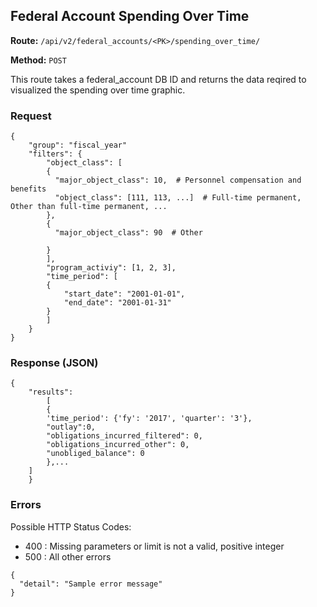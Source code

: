 ## Federal Account Spending Over Time
**Route:** `/api/v2/federal_accounts/<PK>/spending_over_time/`

**Method:** `POST`

This route takes a federal_account DB ID and returns the data reqired to visualized the spending over time graphic.


### Request

```
{
	"group": "fiscal_year"
	"filters": {
	    "object_class": [
	    {
	      "major_object_class": 10,  # Personnel compensation and benefits
	      "object_class": [111, 113, ...]  # Full-time permanent, Other than full-time permanent, ...
	    },
	    {
	      "major_object_class": 90  # Other

	    }
	    ],
	    "program_activiy": [1, 2, 3],
	    "time_period": [
		{
			"start_date": "2001-01-01",
			"end_date": "2001-01-31"
		}
	    ]
	}
}
```

  
### Response (JSON)

```
{
    "results": 
        [
		{
		'time_period': {'fy': '2017', 'quarter': '3'},
		"outlay":0,
		"obligations_incurred_filtered": 0,
		"obligations_incurred_other": 0,
		"unobliged_balance": 0
		},...
	]
    }
```

### Errors
Possible HTTP Status Codes:
* 400 : Missing parameters or limit is not a valid, positive integer
* 500 : All other errors

```
{
  "detail": "Sample error message"
}
```
